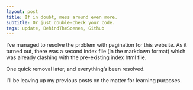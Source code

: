 ```yaml
---
layout: post
title: If in doubt, mess around even more.
subtitle: Or just double-check your code.
tags: update, BehindTheScenes, Github
---
```


I’ve managed to resolve the problem with pagination for this website. As it turned out, there was a second index file (in the markdown format) which was already clashing with the pre-existing index html file.

One quick removal later, and everything’s been resolved.

I’ll be leaving up my previous posts on the matter for learning purposes.